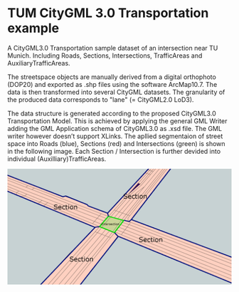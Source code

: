 # TUM CityGML 3.0 Transportation example
A CityGML3.0 Transportation sample dataset of an intersection near TU Munich. Including Roads, Sections, Intersections, TrafficAreas and AuxiliaryTrafficAreas.

The streetspace objects are manually derived from a digital orthophoto (DOP20) and exported as .shp files using the software ArcMap10.7. The data is then transformed into several CityGML datasets. The granularity of the produced data corresponds to "lane" (= CityGML2.0 LoD3).

The data structure is generated according to the proposed CityGML3.0 Transportation Model. This is achieved by applying the general GML Writer adding the GML Application schema of CityGML3.0 as .xsd file. The GML writer however doesn’t support XLinks. The apllied segmentaion of street space into Roads (blue), Sections (red) and Intersections (green) is shown in the following image. Each Section / Intersection is further devided into individual (Auxilliary)TrafficAreas. 

![](images/1.PNG)
